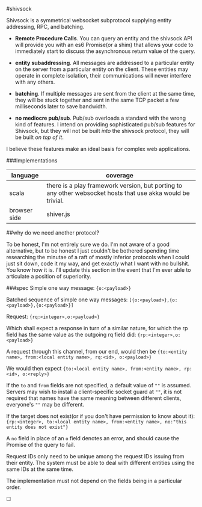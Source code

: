 #shivsock

Shivsock is a symmetrical websocket subprotocol supplying entity addressing, RPC, and batching.

* **Remote Procedure Calls**. You can query an entity and the shivsock API will provide you with an es6 Promise(or a shim) that allows your code to immediately start to discuss the asynchronous return value of the query.

* **entity subaddressing**. All messages are addressed to a particular entity on the server from a particular entity on the client. These entities may operate in complete isolation, their communications will never interfere with any others.

* **batching**. If multiple messages are sent from the client at the same time, they will be stuck together and sent in the same TCP packet a few milliseconds later to save bandwidth.

* **no mediocre pub/sub**. Pub/sub overloads a standard with the wrong kind of features. I intend on providing sophisticated pub/sub features for Shivsock, but they will not be built *into* the shivsock protocol, they will be built *on top of it*.

I believe these features make an ideal basis for complex web applications.

###Implementations

language | coverage
--- | ---
scala | there is a play framework version, but porting to any other websocket hosts that use akka would be trivial.
browser side | shiver.js

##why do we need another protocol?

To be honest, I'm not entirely sure we do. I'm not aware of a good alternative, but to be honest I just couldn't be bothered spending time researching the minutae of a raft of mostly inferior protocols when I could just sit down, code it my way, and get exactly what I want with no bullshit. You know how it is. I'll update this section in the event that I'm ever able to articulate a position of superiority.

###spec
Simple one way message: `{o:<payload>}`

Batched sequence of simple one way messages: `[{o:<payload>},{o:<payload>},{o:<payload>}]`

Request: `{rq:<integer>,o:<payload>}`

Which shall expect a response in turn of a similar nature, for which the rp field has the same value as the outgoing rq field did: `{rp:<integer>,o:<payload>}`

A request through this channel, from our end, would then be `{to:<entity name>, from:<local entity name>, rq:<id>, o:<payload>}`

We would then expect `{to:<local entity name>, from:<entity name>, rp:<id>, o:<reply>}`

If the `to` and `from` fields are not specified, a default value of `""` is assumed. Servers may wish to install a client-specific socket guard at `""`, it is not required that names have the same meaning between different clients, everyone's `""` may be different.

If the target does not exist(or if you don't have permission to know about it): `{rp:<integer>, to:<local entity name>, from:<entity name>, no:"this entity does not exist"}`

A `no` field in place of an `o` field denotes an error, and should cause the Promise of the query to fail.

Request IDs only need to be unique among the request IDs issuing from their entity. The system must be able to deal with different entities using the same IDs at the same time.

The implementation must not depend on the fields being in a particular order.

☐